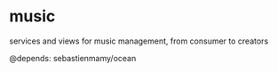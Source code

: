 # music

services and views for music management, from consumer to creators

@depends: sebastienmamy/ocean